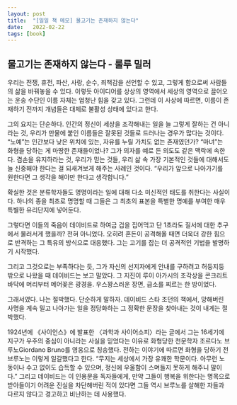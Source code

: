 ```yaml
---
layout: post
title:  "[일일 책 메모] 물고기는 존재하지 않는다"
date:   2022-02-22
tags: [book]
---
```

## 물고기는 존재하지 않는다 - 룰루 밀러
우리는 전쟁, 휴전, 파산, 사랑, 순수, 죄책감을 선언할 수 있고, 그렇게 함으로써 사람들의 삶을 바꿔놓을 수 있다. 이렇듯 아이디어를 상상의 영역에서 세상의 영역으로 끌어오는 운송 수단인 이름 자체는 엄청난 힘을 갖고 있다. 그런데 이 사상에 따르면, 이름이 존재하기 전까지 개념들은 대체로 불활성 상태에 있다고 한다.

그의 요지는 단순하다. 인간의 정신이 세상을 조각해내는 일을 늘 그렇게 잘하는 건 아니라는 것, 우리가 만물에 붙인 이름들은 잘못된 것들로 드러나는 경우가 많다는 것이다. “노예”는 인간보다 낮은 위치에 있는, 자유를 누릴 가치도 없는 존재였던가? “마녀”는 화형을 당하는 게 마땅한 존재들이었나? 그가 의자를 예로 든 의도도 같은 맥락에 속한다. 겸손을 유지하라는 것, 우리가 믿는 것들, 우리 삶 속 가장 기본적인 것들에 대해서도 늘 신중해야 한다는 걸 되새겨보게 해주는 사례인 것이다. “우리가 앞으로 나아가기를 원한다면 그 생각을 해야만 한다고 생각합니다.”

확실한 것은 분류학자들도 명명이라는 일에 대해 다소 미신적인 태도를 취한다는 사실이다. 하나의 종을 최초로 명명할 때 그들은 그 최초의 표본을 특별한 명예를 부여한 매우 특별한 유리단지에 넣어둔다.

그렇다면 이들의 죽음이 데이비드로 하여금 겁을 집어먹고 단 1초라도 질서에 대한 추구에서 물러서게 했을까? 전혀 아니었다. 오히려 혼돈이 공격해올 때면 더욱더 강한 힘으로 반격하는 그 특유의 방식으로 대응했다. 그는 고기를 잡는 더 공격적인 기법을 발명하기 시작했다.

그리고 그것으로는 부족하다는 듯, 그가 자신의 선지자에게 안내를 구하려고 허둥지둥 밖으로 나왔을 때 데이비드는 보고 말았다. 그 지진이 루이 아가시의 조각상을 콘크리트 바닥에 머리부터 메어꽂은 광경을. 우스꽝스러운 장면, 급소를 찌르는 한 방이었다.

그래서였다. 나는 절박했다. 단순하게 말하자. 데이비드 스타 조던의 책에서, 망해버린 사명을 계속 밀고 나아가는 일을 정당화하는 그 정확한 문장을 찾아내는 것이 내게는 절박했다.

1924년에 《사이언스》에 발표한 〈과학과 사이어소피〉라는 글에서 그는 16세기에 지구가 우주의 중심이 아니라는 사실을 믿었다는 이유로 화형당한 천문학자 조르다노 브루노Giordano Bruno를 영웅으로 칭송했다. 전하는 이야기에 따르면 화형을 당하기 전 브루노는 이렇게 일갈했다고 한다. “무지는 세상에서 가장 유쾌한 학문이다. 아무런 노동이나 수고 없이도 습득할 수 있으며, 정신에 우울함이 스며들지 못하게 해주니 말이다.” 그리고 데이비드는 이 인용문을 독자들에게, 만약 그들이 행복을 위한다는 명목으로 받아들이기 어려운 진실을 차단해버린 적이 있다면 그들 역시 브루노를 살해한 자들과 다르지 않다고 경고하고 비난하는 데 사용했다.